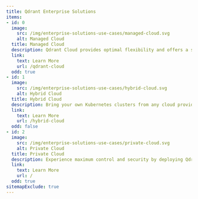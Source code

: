 ```yaml
---
title: Qdrant Enterprise Solutions
items:
- id: 0
  image:
    src: /img/enterprise-solutions-use-cases/managed-cloud.svg
    alt: Managed Cloud
  title: Managed Cloud
  description: Qdrant Cloud provides optimal flexibility and offers a suite of features focused on efficient and scalable vector search - fully managed. Available on AWS, Google Cloud, and Azure.
  link:
    text: Learn More
    url: /qdrant-cloud
  odd: true
- id: 1
  image:
    src: /img/enterprise-solutions-use-cases/hybrid-cloud.svg
    alt: Hybrid Cloud
  title: Hybrid Cloud
  description: Bring your own Kubernetes clusters from any cloud provider, on-premise infrastructure, or edge locations and connect them to the managed cloud.
  link:
    text: Learn More
    url: /hybrid-cloud
  odd: false
- id: 2
  image:
    src: /img/enterprise-solutions-use-cases/private-cloud.svg
    alt: Private Cloud
  title: Private Cloud
  description: Experience maximum control and security by deploying Qdrant in your own infrastructure or edge locations.
  link:
    text: Learn More
    url: /
  odd: true
sitemapExclude: true
---
```

